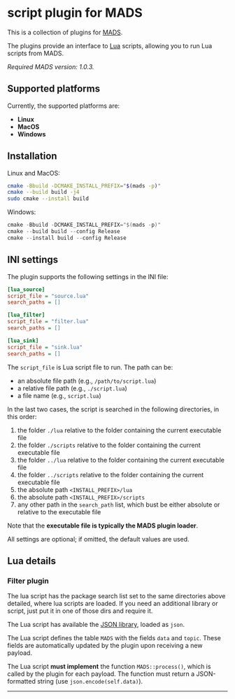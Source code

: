 # script plugin for MADS

This is a collection of plugins for [MADS](https://github.com/MADS-NET/MADS). 

The plugins provide an interface to [Lua](https://lua.org) scripts, allowing you to run Lua scripts from MADS.

*Required MADS version: 1.0.3.*


## Supported platforms

Currently, the supported platforms are:

* **Linux** 
* **MacOS**
* **Windows**


## Installation

Linux and MacOS:

```bash
cmake -Bbuild -DCMAKE_INSTALL_PREFIX="$(mads -p)"
cmake --build build -j4
sudo cmake --install build
```

Windows:

```powershell
cmake -Bbuild -DCMAKE_INSTALL_PREFIX="$(mads -p)"
cmake --build build --config Release
cmake --install build --config Release
```


## INI settings

The plugin supports the following settings in the INI file:

```ini
[lua_source]
script_file = "source.lua"
search_paths = []

[lua_filter]
script_file = "filter.lua"
search_paths = []

[lua_sink]
script_file = "sink.lua"
search_paths = []
```

The `script_file` is Lua script file to run. The path can be:

* an absolute file path (e.g., `/path/to/script.lua`)
* a relative file path (e.g., `./script.lua`)
* a file name (e.g., `script.lua`)

In the last two cases, the script is searched in the following directories, in this order:

1. the folder `./lua` relative to the folder containing the current executable file
2. the folder `./scripts` relative to the folder containing the current executable file
3. the folder `../lua` relative to the folder containing the current executable file
4. the folder `../scripts` relative to the folder containing the current executable file
5. the absolute path `<INSTALL_PREFIX>/lua`
6. the absolute path `<INSTALL_PREFIX>/scripts`
7. any other path in the `search_path` list, which bust be either absolute or relative to the executable file

Note that the **executable file is typically the MADS plugin loader**.

All settings are optional; if omitted, the default values are used.


## Lua details

### Filter plugin

The lua script has the package search list set to the same directories above detailed, where lua scripts are loaded. If you need an additional library or script, just put it in one of those dirs and require it.

The Lua script has available the [JSON library](https://github.com/rxi/json.lua), loaded as `json`.

The Lua script defines the table `MADS` with the fields `data` and `topic`. These fields are automatically updated by the plugin upon receiving a new payload.

The Lua script **must implement** the function `MADS::process()`, which is called by the plugin for each payload. The function must return a JSON-formatted string (use `json.encode(self.data)`).


---
